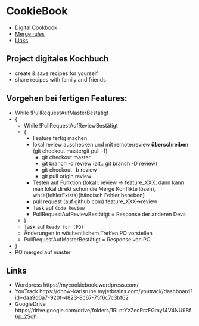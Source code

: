 # CookieBook
<ul> 
	<li><a href=#Digital>Digital Cookbook</a></li>
  	<li><a href=#Merge rules>Merge rules</a></li>
  	<li><a href=#Links>Links</a></li>
</ul>
<h2 id="Digital">Project digitales Kochbuch</h2>
<ul>
  <li>create & save recipes for yourself</li>
  <li>share recipes with family and friends</li>
</ul>
<h2 id="Merge rules">Vorgehen bei fertigen Features:</h2>
<ul>
	<li>While !PullRequestAufMasterBestätigt</li>
	<li>{
		<ul>
			<li>While !PullRequestAufReviewBestätigt</li>
			<li>{
				<ul>
					<li>Feature fertig machen</li>
					<li>lokal review auschecken und mit remote/review <b>überschreiben</b> (git checkout mastergit pull -f)
						<ul>
							<li>git checkout master</li>
							<li>git branch -d review (alt.: git branch -D review)</li>
							<li>git checkout -b review</li>
							<li>git pull origin review</li>
						</ul>	
					</li>
					<li>Testen auf Funktion (lokal!: review -> feature_XXX, dann kann man lokal direkt schon die Merge Konflikte lösen), while(fehlerExists){händisch Fehler beheben}</li>
					<li>pull request (auf github.com) feature_XXX->review</li>
					<li>Task auf <code>Code Review</code></li> 
					<li>PullRequestAufReviewBestätigt = Response der anderen Devs</>
				</ul>
			</li>
			<li>}</li>
			<li>Task auf <code>Ready for (PO)</code></li>
			<li>Änderungen in wöchentlichem Treffen PO vorstellen</li>
			<li>PullRequestAufMasterBestätigt = Response von PO</>
		</ul>
	</li>
	<li>}</li>
	<li>PO merged auf master</li>
</ul>
<h2 id="Links">Links</h2>
<ul>
<li>Wordpress https://mycookiebook.wordpress.com/</li>
<li>YouTrack https://dhbw-karlsruhe.myjetbrains.com/youtrack/dashboard?id=daa9d0a7-920f-4823-8c67-75f6c7c3bf62</li>
<li>GoogleDrive https://drive.google.com/drive/folders/1RLntYzZecRrzEGmy14V4NU9Bf6p_2Sqh</li>
</ul>
